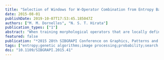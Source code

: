 ```yaml
---
title: "Selection of Windows for W-Operator Combination from Entropy Based Ranking"
date: 2015-08-01
publishDate: 2019-10-07T17:53:45.185047Z
authors: ["M. M. Dornelles", "N. S. T. Hirata"]
publication_types: ["1"]
abstract: "When training morphological operators that are locally defined with respect to a neighborhood window, one must deal with the trade off between window size and statistical precision of the learned operator. More precisely, too small windows result in large restriction errors due to the constrained operator space and, on the other hand, too large windows result in large variance error due to often insufficient number of samples. A two-level training method that combines a number of operators designed on distinct windows of moderate size is an effective way to mitigate this issue. However, in order to train combined operators, one must specify not only how many operators will be combined, but also the windows for each of them. To date, a genetic algorithm that searches for window combinations has produced the best results for this problem. In this work we propose an alternative approach that is computationally much more efficient. The proposed method consists in efficiently reducing the search space by ranking windows of a collection according to an entropy based measure estimated from input-output joint probabilities. Computational efficiency comes from the fact that only few operators need to be trained. Experimental results show that this method produces results that outperform the best results obtained with manually selected combinations and are competitive with results obtained with the genetic algorithm based solution. The proposed approach is, thus, a promising step towards fully automating the process of binary morphological operator design."
featured: false
publication: "*2015 28th SIBGRAPI Conference on Graphics, Patterns and Images*"
tags: ["entropy;genetic algorithms;image processing;probability;search problems;window selection;W-operator combination;entropy based ranking;morphological operator training;neighborhood window;window size;statistical precision;restriction errors;constrained operator space;two-level training method;genetic algorithm;window combinations;search space;entropy based measure;input-output joint probabilities;binary morphological operator design;binary image;Training;Entropy;Genetic algorithms;Image segmentation;Training data;Computational efficiency;Context;binary image;morphological operator design;W-operator combination;conditional entropy;sequential forward selection"]
doi: "10.1109/SIBGRAPI.2015.41"
---
```


